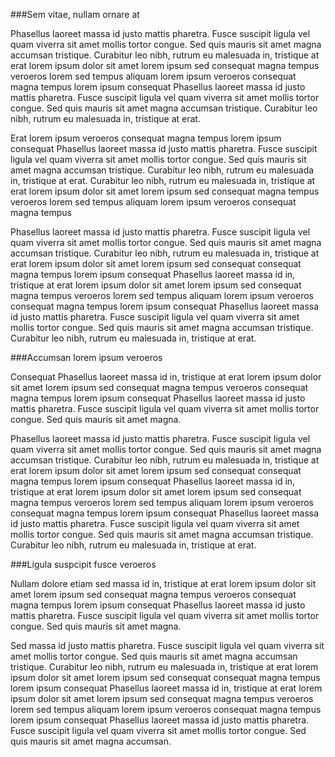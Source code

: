 ###Sem vitae, nullam ornare at

Phasellus laoreet massa id justo mattis pharetra. Fusce suscipit
ligula vel quam viverra sit amet mollis tortor congue. Sed quis mauris
sit amet magna accumsan tristique. Curabitur leo nibh, rutrum eu malesuada
in, tristique at erat lorem ipsum dolor sit amet lorem ipsum sed consequat
magna tempus veroeros lorem sed tempus aliquam lorem ipsum veroeros
consequat magna tempus lorem ipsum consequat Phasellus laoreet massa id
justo mattis pharetra. Fusce suscipit ligula vel quam viverra sit amet
mollis tortor congue. Sed quis mauris sit amet magna accumsan tristique.
Curabitur leo nibh, rutrum eu malesuada in, tristique at erat.

<!-- more -->

Erat lorem ipsum veroeros consequat magna tempus lorem ipsum consequat
Phasellus laoreet massa id justo mattis pharetra. Fusce suscipit ligula
vel quam viverra sit amet mollis tortor congue. Sed quis mauris sit amet
magna accumsan tristique. Curabitur leo nibh, rutrum eu malesuada in,
tristique at erat. Curabitur leo nibh, rutrum eu malesuada  in, tristique
at erat lorem ipsum dolor sit amet lorem ipsum sed consequat magna
tempus veroeros lorem sed tempus aliquam lorem ipsum veroeros consequat
magna tempus

Phasellus laoreet massa id justo mattis pharetra. Fusce suscipit
ligula vel quam viverra sit amet mollis tortor congue. Sed quis mauris
sit amet magna accumsan tristique. Curabitur leo nibh, rutrum eu malesuada
in, tristique at erat lorem ipsum dolor sit amet lorem ipsum sed consequat
consequat magna tempus lorem ipsum consequat Phasellus laoreet massa id
in, tristique at erat lorem ipsum dolor sit amet lorem ipsum sed consequat
magna tempus veroeros lorem sed tempus aliquam lorem ipsum veroeros
consequat magna tempus lorem ipsum consequat Phasellus laoreet massa id
justo mattis pharetra. Fusce suscipit ligula vel quam viverra sit amet
mollis tortor congue. Sed quis mauris sit amet magna accumsan tristique.
Curabitur leo nibh, rutrum eu malesuada in, tristique at erat.

###Accumsan lorem ipsum veroeros

Consequat Phasellus laoreet massa id in, tristique at erat lorem
ipsum dolor sit amet lorem ipsum sed consequat magna tempus veroeros
consequat magna tempus lorem ipsum consequat Phasellus laoreet massa id
justo mattis pharetra. Fusce suscipit ligula vel quam viverra sit amet
mollis tortor congue. Sed quis mauris sit amet magna.

Phasellus laoreet massa id justo mattis pharetra. Fusce suscipit
ligula vel quam viverra sit amet mollis tortor congue. Sed quis mauris
sit amet magna accumsan tristique. Curabitur leo nibh, rutrum eu malesuada
in, tristique at erat lorem ipsum dolor sit amet lorem ipsum sed consequat
consequat magna tempus lorem ipsum consequat Phasellus laoreet massa id
in, tristique at erat lorem ipsum dolor sit amet lorem ipsum sed consequat
magna tempus veroeros lorem sed tempus aliquam lorem ipsum veroeros
consequat magna tempus lorem ipsum consequat Phasellus laoreet massa id
justo mattis pharetra. Fusce suscipit ligula vel quam viverra sit amet
mollis tortor congue. Sed quis mauris sit amet magna accumsan tristique.
Curabitur leo nibh, rutrum eu malesuada in, tristique at erat.

###Ligula suspcipit fusce veroeros

Nullam dolore etiam sed massa id in, tristique at erat lorem
ipsum dolor sit amet lorem ipsum sed consequat magna tempus veroeros
consequat magna tempus lorem ipsum consequat Phasellus laoreet massa id
justo mattis pharetra. Fusce suscipit ligula vel quam viverra sit amet
mollis tortor congue. Sed quis mauris sit amet magna.

Sed massa id justo mattis pharetra. Fusce suscipit
ligula vel quam viverra sit amet mollis tortor congue. Sed quis mauris
sit amet magna accumsan tristique. Curabitur leo nibh, rutrum eu malesuada
in, tristique at erat lorem ipsum dolor sit amet lorem ipsum sed consequat
consequat magna tempus lorem ipsum consequat Phasellus laoreet massa id
in, tristique at erat lorem ipsum dolor sit amet lorem ipsum sed consequat
magna tempus veroeros lorem sed tempus aliquam lorem ipsum veroeros
consequat magna tempus lorem ipsum consequat Phasellus laoreet massa id
justo mattis pharetra. Fusce suscipit ligula vel quam viverra sit amet
mollis tortor congue. Sed quis mauris sit amet magna accumsan.
